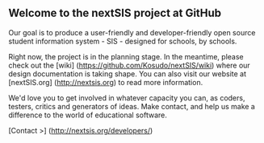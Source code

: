 ## Welcome to the nextSIS project at GitHub

Our goal is to produce a user-friendly and developer-friendly open source student information system - SIS - designed for schools, by schools.

Right now, the project is in the planning stage. In the meantime, please check out the [wiki] (https://github.com/Kosudo/nextSIS/wiki) where our design documentation is taking shape. You can also visit our website at [nextSIS.org] (http://nextsis.org) to read more information.

We'd love you to get involved in whatever capacity you can, as coders, testers, critics and generators of ideas. Make contact, and help us make a difference to the world of educational software.

[Contact >] (http://nextsis.org/developers/)